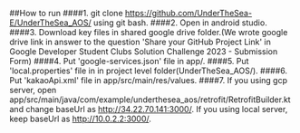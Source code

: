 ##How to run
####1. git clone https://github.com/UnderTheSea-E/UnderTheSea_AOS/ using git bash.
####2. Open in android studio.
####3. Download key files in shared google drive folder.(We wrote google drive link 
in answer to the question 'Share your GitHub Project Link' in Google Developer Student Clubs Solution Challenge 2023 - Submission Form)
####4. Put 'google-services.json' file in app/.
####5. Put 'local.properties' file in in project level folder(UnderTheSea_AOS/).
####6. Put 'kakaoApi.xml' file in app/src/main/res/values.
####7. If you using gcp server, open app/src/main/java/com/example/underthesea_aos/retrofit/RetrofitBuilder.kt and change baseUrl as http://34.22.70.141:3000/.
If you using local server, keep baseUrl as http://10.0.2.2:3000/.
